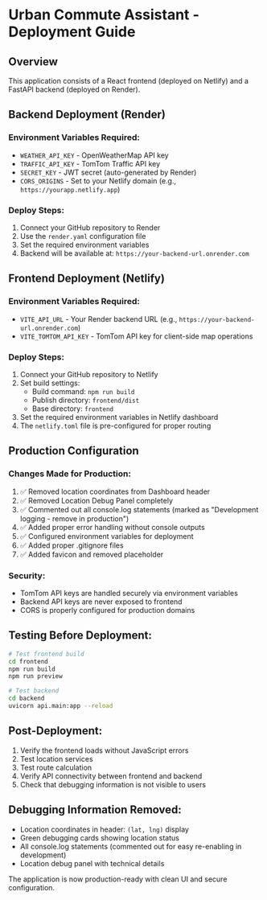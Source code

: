 # Urban Commute Assistant - Deployment Guide

## Overview
This application consists of a React frontend (deployed on Netlify) and a FastAPI backend (deployed on Render).

## Backend Deployment (Render)

### Environment Variables Required:
- `WEATHER_API_KEY` - OpenWeatherMap API key
- `TRAFFIC_API_KEY` - TomTom Traffic API key
- `SECRET_KEY` - JWT secret (auto-generated by Render)
- `CORS_ORIGINS` - Set to your Netlify domain (e.g., `https://yourapp.netlify.app`)

### Deploy Steps:
1. Connect your GitHub repository to Render
2. Use the `render.yaml` configuration file
3. Set the required environment variables
4. Backend will be available at: `https://your-backend-url.onrender.com`

## Frontend Deployment (Netlify)

### Environment Variables Required:
- `VITE_API_URL` - Your Render backend URL (e.g., `https://your-backend-url.onrender.com`)
- `VITE_TOMTOM_API_KEY` - TomTom API key for client-side map operations

### Deploy Steps:
1. Connect your GitHub repository to Netlify
2. Set build settings:
   - Build command: `npm run build`
   - Publish directory: `frontend/dist`
   - Base directory: `frontend`
3. Set the required environment variables in Netlify dashboard
4. The `netlify.toml` file is pre-configured for proper routing

## Production Configuration

### Changes Made for Production:
1. ✅ Removed location coordinates from Dashboard header
2. ✅ Removed Location Debug Panel completely
3. ✅ Commented out all console.log statements (marked as "Development logging - remove in production")
4. ✅ Added proper error handling without console outputs
5. ✅ Configured environment variables for deployment
6. ✅ Added proper .gitignore files
7. ✅ Added favicon and removed placeholder

### Security:
- TomTom API keys are handled securely via environment variables
- Backend API keys are never exposed to frontend
- CORS is properly configured for production domains

## Testing Before Deployment:
```bash
# Test frontend build
cd frontend
npm run build
npm run preview

# Test backend
cd backend
uvicorn api.main:app --reload
```

## Post-Deployment:
1. Verify the frontend loads without JavaScript errors
2. Test location services
3. Test route calculation
4. Verify API connectivity between frontend and backend
5. Check that debugging information is not visible to users

## Debugging Information Removed:
- Location coordinates in header: `(lat, lng)` display
- Green debugging cards showing location status
- All console.log statements (commented out for easy re-enabling in development)
- Location debug panel with technical details

The application is now production-ready with clean UI and secure configuration.
